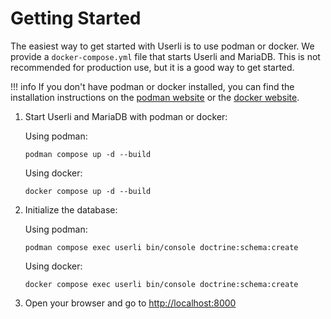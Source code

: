 # Getting Started

The easiest way to get started with Userli is to use podman or docker.
We provide a `docker-compose.yml` file that starts Userli and MariaDB.
This is not recommended for production use, but it is a good way to get started.

!!! info
    If you don't have podman or docker installed, you can find the installation instructions on the [podman website](https://podman.io/getting-started/installation) or the [docker website](https://docs.docker.com/get-docker/).

1. Start Userli and MariaDB with podman or docker:
    
    Using podman: 

    ```shell
    podman compose up -d --build
    ```

    Using docker:

    ```shell
    docker compose up -d --build
    ```

2. Initialize the database:

    Using podman:

    ```shell
    podman compose exec userli bin/console doctrine:schema:create
    ```

    Using docker:

    ```shell
    docker compose exec userli bin/console doctrine:schema:create
    ```

3. Open your browser and go to [http://localhost:8000](http://localhost:8000)

